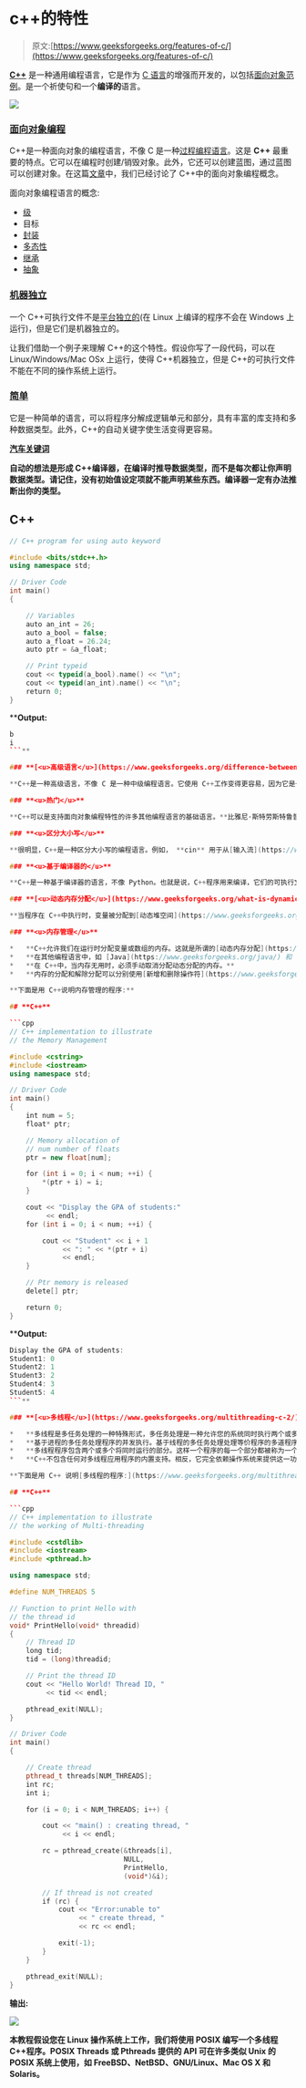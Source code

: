 # c++的特性

> 原文:[https://www.geeksforgeeks.org/features-of-c/](https://www.geeksforgeeks.org/features-of-c/)

[**C++**](https://www.geeksforgeeks.org/c-plus-plus/) 是一种通用编程语言，它是作为 [C 语言](https://www.geeksforgeeks.org/c-language-set-1-introduction/)的增强而开发的，以包括[面向对象范例](https://www.geeksforgeeks.org/object-oriented-programming-in-cpp/)。是一个祈使句和一个**编译的**语言。

![](img/781a2eac2a4d022d0d3ee8114408bcee.png)

### <u>面向对象编程</u>

C++是一种面向对象的编程语言，不像 C 是一种[过程编程语言](https://www.geeksforgeeks.org/differences-between-procedural-and-object-oriented-programming/)。这是 **C++** 最重要的特点。它可以在编程时创建/销毁对象。此外，它还可以创建蓝图，通过蓝图可以创建对象。在这篇[文章](https://www.geeksforgeeks.org/object-oriented-programming-in-cpp/)中，我们已经讨论了 C++中的面向对象编程概念。

面向对象编程语言的概念:

*   [级](https://www.geeksforgeeks.org/c-classes-and-objects/)
*   目标
*   [封装](https://www.geeksforgeeks.org/encapsulation-in-c/)
*   [多态性](https://www.geeksforgeeks.org/polymorphism-in-c/)
*   [继承](https://www.geeksforgeeks.org/inheritance-in-c/)
*   [抽象](https://www.geeksforgeeks.org/abstraction-in-c/)

### <u>机器独立</u>

一个 C++可执行文件不是[平台独立的](https://www.geeksforgeeks.org/writing-os-independent-code-cc/)(在 Linux 上编译的程序不会在 Windows 上运行)，但是它们是机器独立的。

让我们借助一个例子来理解 C++的这个特性。假设你写了一段代码，可以在 Linux/Windows/Mac OSx 上运行，使得 C++机器独立，但是 C++的可执行文件不能在不同的操作系统上运行。

### <u>简单</u>

它是一种简单的语言，可以将程序分解成逻辑单元和部分，具有丰富的库支持和多种数据类型。此外，C++的自动关键字使生活变得更容易。

**[**汽车关键词**](https://www.geeksforgeeks.org/type-inference-in-c-auto-and-decltype/)**

**自动的想法是形成 C++编译器，在编译时推导数据类型，而不是每次都让你声明数据类型。请记住，没有初始值设定项就不能声明某些东西。编译器一定有办法推断出你的类型。**

## **C++**

```cpp
// C++ program for using auto keyword

#include <bits/stdc++.h>
using namespace std;

// Driver Code
int main()
{

    // Variables
    auto an_int = 26;
    auto a_bool = false;
    auto a_float = 26.24;
    auto ptr = &a_float;

    // Print typeid
    cout << typeid(a_bool).name() << "\n";
    cout << typeid(an_int).name() << "\n";
    return 0;
}
```

****Output:** 

```cpp
b
i
```** 

### **[<u>高级语言</u>](https://www.geeksforgeeks.org/difference-between-high-level-and-low-level-languages/)**

**C++是一种高级语言，不像 C 是一种中级编程语言。它使用 C++工作变得更容易，因为它是一种高级语言，因为它与人类可理解的英语密切相关。**

### **<u>热门</u>**

**C++可以是支持面向对象编程特性的许多其他编程语言的基础语言。**比雅尼·斯特劳斯特鲁普**发现有史以来第一个缺乏模拟的面向对象语言 Simulink 67，决定开发 C++。**

### **<u>区分大小写</u>**

**很明显，C++是一种区分大小写的编程语言。例如， **cin** 用于从[输入流](https://www.geeksforgeeks.org/basic-input-output-c/)中获取输入。但是如果**“CIN”**不行的话。像 HTML 和 MySQL 这样的其他语言不区分大小写。**

### **<u>基于编译器的</u>**

**C++是一种基于编译器的语言，不像 Python。也就是说，C++程序用来编译，它们的可执行文件用来运行它。因此 [C++是一种比 Java 和 Python](https://www.geeksforgeeks.org/c-vs-java-vs-python/) 相对更快的语言。**

### **[<u>动态内存分配</u>](https://www.geeksforgeeks.org/what-is-dynamic-memory-allocation/)**

**当程序在 C++中执行时，变量被分配到[动态堆空间](https://www.geeksforgeeks.org/memory-layout-of-c-program/)。在函数内部，变量在堆栈空间中分配。很多时候，我们事先并不知道在一个定义的变量中需要多少内存来存储特定的信息，并且所需内存的大小可以在运行时确定。**

### **<u>内存管理</u>**

*   **C++允许我们在运行时分配变量或数组的内存。这就是所谓的[动态内存分配](https://www.geeksforgeeks.org/c-language-2-gq/dynamic-memory-allocation-gq/)。**
*   **在其他编程语言中，如 [Java](https://www.geeksforgeeks.org/java/) 和 [Python](https://www.geeksforgeeks.org/python-programming-language/) ，编译器会自动管理分配给变量的内存。但是在 C++中却不是这样。**
*   **在 C++中，当内存无用时，必须手动取消分配动态分配的内存。**
*   **内存的分配和解除分配可以分别使用[新增和删除操作符](https://www.geeksforgeeks.org/new-and-delete-operators-in-cpp-for-dynamic-memory/)来完成。**

**下面是用 C++说明内存管理的程序:**

## **C++**

```cpp
// C++ implementation to illustrate
// the Memory Management

#include <cstring>
#include <iostream>
using namespace std;

// Driver Code
int main()
{
    int num = 5;
    float* ptr;

    // Memory allocation of
    // num number of floats
    ptr = new float[num];

    for (int i = 0; i < num; ++i) {
        *(ptr + i) = i;
    }

    cout << "Display the GPA of students:"
         << endl;
    for (int i = 0; i < num; ++i) {

        cout << "Student" << i + 1
             << ": " << *(ptr + i)
             << endl;
    }

    // Ptr memory is released
    delete[] ptr;

    return 0;
}
```

****Output:** 

```cpp
Display the GPA of students:
Student1: 0
Student2: 1
Student3: 2
Student4: 3
Student5: 4
```** 

### **[<u>多线程</u>](https://www.geeksforgeeks.org/multithreading-c-2/)**

*   **多线程是多任务处理的一种特殊形式，多任务处理是一种允许您的系统同时执行两个或多个程序的功能。一般来说，多任务处理有两种:[基于进程和基于线程的](https://www.geeksforgeeks.org/process-based-and-thread-based-multitasking/)。**
*   **基于进程的多任务处理程序的并发执行。基于线程的多任务处理处理等价程序的多道程序设计。**
*   **多线程程序包含两个或多个将同时运行的部分。这样一个程序的每一个部分都被称为一个[线程](https://www.geeksforgeeks.org/thread-in-operating-system/)，每个线程都定义了一个单独的执行路径。**
*   **C++不包含任何对多线程应用程序的内置支持。相反，它完全依赖操作系统来提供这一功能。**

**下面是用 C++ 说明[多线程的程序:](https://www.geeksforgeeks.org/multithreading-in-cpp/)**

## **C++**

```cpp
// C++ implementation to illustrate
// the working of Multi-threading

#include <cstdlib>
#include <iostream>
#include <pthread.h>

using namespace std;

#define NUM_THREADS 5

// Function to print Hello with
// the thread id
void* PrintHello(void* threadid)
{
    // Thread ID
    long tid;
    tid = (long)threadid;

    // Print the thread ID
    cout << "Hello World! Thread ID, "
         << tid << endl;

    pthread_exit(NULL);
}

// Driver Code
int main()
{

    // Create thread
    pthread_t threads[NUM_THREADS];
    int rc;
    int i;

    for (i = 0; i < NUM_THREADS; i++) {

        cout << "main() : creating thread, "
             << i << endl;

        rc = pthread_create(&threads[i],
                            NULL,
                            PrintHello,
                            (void*)&i);

        // If thread is not created
        if (rc) {
            cout << "Error:unable to"
                 << " create thread, "
                 << rc << endl;

            exit(-1);
        }
    }

    pthread_exit(NULL);
}
```

****输出:****

**[![](img/d6f62215e1ef565a6c983bc3c80a4387.png)](https://media.geeksforgeeks.org/wp-content/cdn-uploads/20200910111517/Screenshot-from-2020-09-10-11-14-39.png)**

**本教程假设您在 Linux 操作系统上工作，我们将使用 POSIX 编写一个多线程 C++程序。POSIX Threads 或 Pthreads 提供的 API 可在许多类似 Unix 的 POSIX 系统上使用，如 FreeBSD、NetBSD、GNU/Linux、Mac OS X 和 Solaris。**